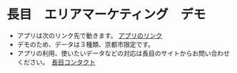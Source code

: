 # 長目　エリアマーケティング　デモ

- アプリは次のリンク先で動きます。 [アプリのリンク](https://chomokusamples001.streamlit.app/)
- デモのため、データは３種類、京都市限定です。
- アプリの利用、使いたいデータなどの対応は長目のサイトからお問い合わせください。　[長目コンタクト](https://www.chomoku.info/contact) 